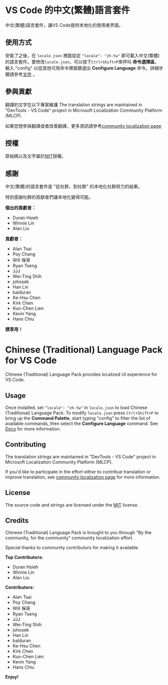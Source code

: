#  VS Code 的中文(繁體)語言套件

中文(繁體)語言套件，讓VS Code提供本地化的使用者界面。

## 使用方式

安裝了之後，在 `locale.json` 裡面設定 `"locale": "zh-tw"` 即可載入中文(繁體)的語言套件。要修改`locale.json`，可以按下`Ctrl+Shift+P`來呼叫 **命令選擇區**，輸入 "config" 以從其他可用命令裡面篩選出 **Configure Language** 命令。詳細步驟請參考[文件](https://go.microsoft.com/fwlink/?LinkId=761051) 。

## 參與貢獻

翻譯的文字在以下專案維護
The translation strings are maintained in "DevTools - VS Code" project in Microsoft Localization Community Platform (MLCP).

如果您想參與翻譯或者改善翻譯，更多資訊請參考[community localization page](https://aka.ms/vscodeloc)

## 授權

原始碼以及文字屬於[MIT](https://github.com/Microsoft/vscode-loc/blob/master/LICENSE.md)授權。

## 感謝

中文(繁體)的語言套件是 "從社群，到社群" 的本地化社群努力的結果。

特別感謝社群的貢獻者們讓本地化變得可能。

**傑出的貢獻者：**

* Duran Hsieh
* Winnie Lin 
* Alan Liu

**貢獻者：**

* Alan Tsai
* Poy Chang
* Will 保哥
* Ryan Tseng
* JJJ
* Wei-Ting Shih
* johosek
* Han Lin
* balduran
* Ke-Hsu Chen
* Kirk Chen
* Kuo-Chen Lien
* Kevin Yang
* Hans Chiu

**請享用！**

#  Chinese (Traditional) Language Pack for VS Code

Chinese (Traditional) Language Pack provides localized UI experience for VS Code.

## Usage

Once installed, set `"locale": "zh-tw"` in `locale.json` to load Chinese (Traditional) Language Pack. To modify `locale.json` press `Ctrl+Shift+P` to bring up the **Command Palette**, start typing "config" to filter the list of available commands, then select the **Configure Language** command. See [Docs](https://go.microsoft.com/fwlink/?LinkId=761051) for more information.

## Contributing

The translation strings are maintained in "DevTools - VS Code" project in Microsoft Localization Community Platform (MLCP).

If you'd like to participate in the effort either to contribue translation or improve translation, see [community localization page](https://aka.ms/vscodeloc) for more information.

## License

The source code and strings are licensed under the [MIT](https://github.com/Microsoft/vscode-loc/blob/master/LICENSE.md) license.

## Credits

Chinese (Traditional) Language Pack is brought to you through "By the community, for the community" community localization effort.

Special thanks to community contributors for making it available.

**Top Contributors:**

* Duran Hsieh
* Winnie Lin 
* Alan Liu

**Contributors:**

* Alan Tsai
* Poy Chang
* Will 保哥
* Ryan Tseng
* JJJ
* Wei-Ting Shih
* johosek
* Han Lin
* balduran
* Ke-Hsu Chen
* Kirk Chen
* Kuo-Chen Lien
* Kevin Yang
* Hans Chiu

**Enjoy!**
